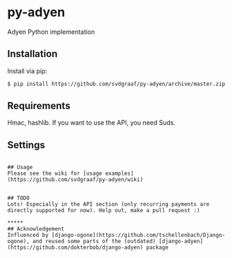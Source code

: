 # py-adyen

Adyen Python implementation

## Installation

Install via pip:
```bash
$ pip install https://github.com/svdgraaf/py-adyen/archive/master.zip
```

## Requirements

Hmac, hashlib. If you want to use the API, you need Suds.

## Settings

```

## Usage
Please see the wiki for [usage examples](https://github.com/svdgraaf/py-adyen/wiki)


## TODO
Lots! Especially in the API section (only recurring payments are directly supported for now). Help out, make a pull request :)

*****
## Acknowledgement
Influenced by [django-ogone](https://github.com/tschellenbach/Django-ogone), and reused some parts of the (outdated) [django-adyen](https://github.com/dokterbob/django-adyen) package